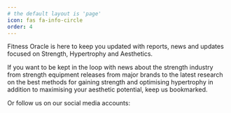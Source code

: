 ```yaml
---
# the default layout is 'page'
icon: fas fa-info-circle
order: 4
---
```


Fitness Oracle is here to keep you updated with reports, news and updates focused on Strength, Hypertrophy and Aesthetics.

If you want to be kept in the loop with news about the strength industry from strength equipment releases from major brands to the latest research on the best methods for gaining strength and optimising hypertrophy in addition to maximising your aesthetic potential, keep us bookmarked. 

Or follow us on our social media accounts:

<!--- copy and paste spaces below -->
[<i class="fa-brands fa-x-twitter"></i>](https://x.com/FitnessOracleHQ)  [<i class="fa-brands fa-facebook"></i>](https://www.facebook.com/fitness.oracle)  [<i class="fa-brands fa-linkedin"></i>](https://www.linkedin.com/)

